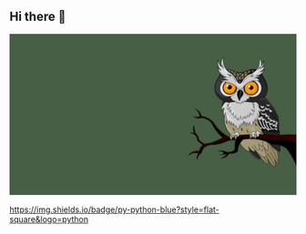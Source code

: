 ## Hi there 👋

<img src="https://github.com/JuliaRodi/JuliaRodi/blob/main/1675457351_gas-kvas-com-p-fonovii-risunok-sovi-12.jpg" alt="The Unlimited" width="2000">

https://img.shields.io/badge/py-python-blue?style=flat-square&logo=python

